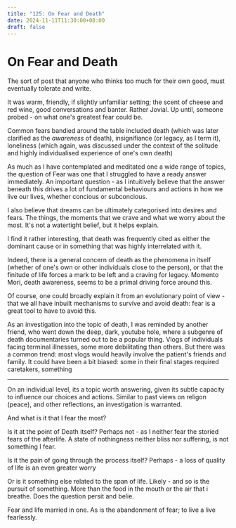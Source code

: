 ```yaml
---
title: "125: On Fear and Death"
date: 2024-11-11T11:30:00+08:00
draft: false
---
```


# On Fear and Death
The sort of post that anyone who thinks too much for their own good, must eventually tolerate and write.

It was warm, friendly, if slightly unfamiliar setting; the scent of cheese and red wine, good conversations and banter. Rather Jovial. Up until, someone probed - on what one's greatest fear could be.

Common fears bandied around the table included death (which was later clarified as the *awareness* of death), insignifiance (or legacy, as I term it), loneliness (which again, was discussed under the context of the solitude and highly individualised experience of one's own death)

As much as I have contemplated and meditated one a wide range of topics, the question of Fear was one that I struggled to have a ready answer immediately. An important question - as I intuitively believe that the answer beneath this drives a lot of fundamental behaviours and actions in how we live our lives, whether concious or subconcious. 

I also believe that dreams can be ultimately categorised into desires and fears. The things, the moments that we crave and what we worry about the most. It's not a watertight belief, but it helps explain.

I find it rather interesting, that death was frequently cited as either the dominant cause or in something that was highly interrelated with it. 

Indeed, there is a general concern of death as the phenomena in itself (whether of one's own or other individuals close to the person), or that the finitude of life forces a mark to be left and a craving for legacy. Momento Mori, death awareness,  seems to be a primal driving force around this. 

Of course, one could broadly explain it from an evolutionary point of view - that we all have inbuilt mechanisms to survive and avoid death: fear is a great tool to have to avoid this. 

As an investigation into the topic of death, I was reminded by another friend, who went down the deep, dark, youtube hole, where a subgenre of death documentaries turned out to be a popular thing. Vlogs of individuals facing terminal illnesses, some more debilitating than others. But there was a common trend: most vlogs would heavily involve the patient's friends and family. It could have been a bit biased: some in their final stages required caretakers, something

---

On an individual level, its a topic worth answering, given its subtle capacity to influence our choices and actions. Similar to past views on religon (peace), and other reflections, an investigation is warranted. 

And what is it that I fear the most?

Is it at the point of Death itself? Perhaps not - as I neither fear the storied fears of the afterlife. A state of nothingness neither bliss nor suffering, is not something I fear.

Is it the pain of going through the process itself? Perhaps - a loss of quality of life is an even greater worry

Or is it something else related to the span of life. Likely - and so is the pursuit of something. More than the food in the mouth or the air that i breathe. Does the question persit and belie.

Fear and life married in one. As is the abandonment of fear; to live a live fearlessly. 
